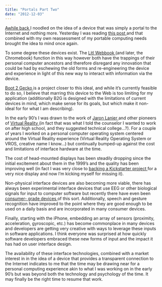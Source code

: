 ```yaml
---
title: "Portals Part Two"
date: "2012-12-03"
---
```


<div class="content">
<p><a href="http://www.gullicksonlaboratories.com/windows-portals-and-a
-replacement-for-the-internet/" target="_blank"> Awhile back </a> I noodled on the idea of a device that was
simply a portal to the Internet and nothing more. Yesterday I was reading <a href="http://m.linuxjournal.com/content/swap-your-laptop-ipad-linode" target="_blank">
this post </a>
and that combined with my own reassessment of my portable computing needs
brought the idea to mind once again.</p>
<p>To some degree these devices exist. The <a href="http://litl.com/webbook/meet-webbook/overview.htm" target="_blank"> Litl Webbook
</a> (and later, the
Chromebook) function in this way however both have the trappings of their
personal computer ancestors and therefore disregard any innovation that could
be had by eschewing the old forms and re-engineering the device and experience
in light of this new way to interact with information via the device.</p>
<p><a href="https://wiki.mozilla.org/B2G" target="_blank"> Boot 2 Gecko </a> is a project closer to this
ideal, and while it’s currently feasible to do so, I believe that marring this
device to the Web is too limiting for my application (additionally B2G is
designed with the limitations of current devices in mind, which make sense for
its goals, but which make it non-ideal for for what I am describing).</p>
<p>In the early 90’s I was drawn to the work of <a href="http://en.wikipedia.org/wiki/Jaron_Lanier" target="_blank"> Jaron Lanier
</a> and other pioneers of <a href="http://en.wikipedia.org/wiki/Virtual_reality" target="_blank"> Virtual
Reality </a> (in fact that was what
I told the counselor I wanted to work on after high school, and they suggested
technical college…?). For a couple of years I worked on a personal computer
operating system centered around the Virtual Reality experience (Virtual
Reality Operating System or VROS, creative name I know…) but continually
bumped-up against the cost and limitations of interface hardware at the time.</p>
<p>The cost of head-mounted displays has been steadily dropping since the initial
excitement about them in the 1999’s and the quality has been improving well
(in fact I was very close to <a href="http://www.kickstarter.com/projects/1523379957/oculus-rift-step-into-the-
game?ref=search" target="_blank"> backing a Kickstarter project
</a> for a very nice display and now I’m kicking myself for
missing it).</p>
<p>Non-physical interface devices are also becoming more viable, there has always
been experimental interface devices that use EEG or other biological signals
for input to computer software but recently there have even been <a href="http://www.emotiv.com/" target="_blank"> consumer-
grade devices </a> of this sort. Additionally, speech and
gesture recognition have improved to the point where they are good enough to
be used on a daily basis and are incorporated in many consumer devices.</p>
<p>Finally, starting with the iPhone, embedding an array of sensors (proximity,
acceleration, gyroscopic, etc.) has become commonplace in many devices and
developers are getting very creative with ways to leverage these inputs in
software applications. I think everyone was surprised at how quickly software
developers embraced these new forms of input and the impact it has had on user
interface design.</p>
<p>The availability of these interface technologies, combined with a market
interest in in the idea of a device that provides a transparent connection to
the Internet indicates to me that the time may be drawing near for a personal
computing experience akin to what I was working on in the early 90’s but was
beyond both the technology and psychology of the time. It may finally be the
right time to resume that work.</p>
</div>
